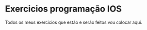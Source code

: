 ﻿# Exercicios programação IOS

 Todos os meus exercicios que estão e serão feitos vou colocar aqui.

